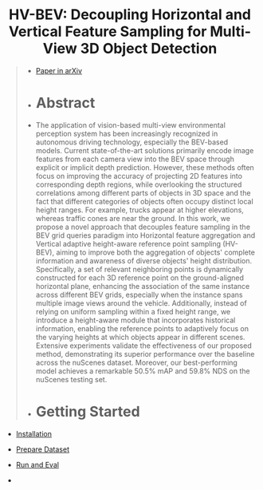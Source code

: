<div align="center">   
  
# HV-BEV: Decoupling Horizontal and Vertical Feature Sampling for Multi-View 3D Object Detection
</div>

> - [Paper in arXiv](https://arxiv.org/pdf/2412.18884)
>
> - # Abstract
> - The application of vision-based multi-view environmental perception system has been increasingly recognized in autonomous driving technology, especially the BEV-based models. Current state-of-the-art solutions primarily encode image features from each camera view into the BEV space through explicit or implicit depth prediction. However, these methods often focus on improving the accuracy of projecting 2D features into corresponding depth regions, while overlooking the structured correlations among different parts of objects in 3D space and the fact that different categories of objects often occupy distinct local height ranges. For example, trucks appear at higher elevations, whereas traffic cones are near the ground. In this work, we propose a novel approach that decouples feature sampling in the BEV grid queries paradigm into Horizontal feature aggregation and Vertical adaptive height-aware reference point sampling (HV-BEV), aiming to improve both the aggregation of objects' complete information and awareness of diverse objects' height distribution. Specifically, a set of relevant neighboring points is dynamically constructed for each 3D reference point on the ground-aligned horizontal plane, enhancing the association of the same instance across different BEV grids, especially when the instance spans multiple image views around the vehicle. Additionally, instead of relying on uniform sampling within a fixed height range, we introduce a height-aware module that incorporates historical information, enabling the reference points to adaptively focus on the varying heights at which objects appear in different scenes. Extensive experiments validate the effectiveness of our proposed method, demonstrating its superior performance over the baseline across the nuScenes dataset. Moreover, our best-performing model achieves a remarkable 50.5\% mAP and 59.8\% NDS on the nuScenes testing set.
>
> - # Getting Started
- [Installation](docs/install.md) 
- [Prepare Dataset](docs/prepare_dataset.md)
- [Run and Eval](docs/getting_started.md)

- 
